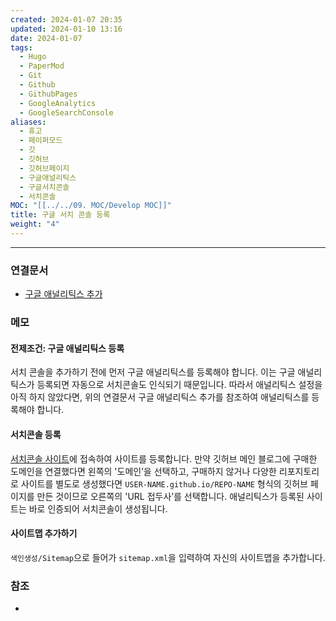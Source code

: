 ```yaml
---
created: 2024-01-07 20:35
updated: 2024-01-10 13:16
date: 2024-01-07
tags:
  - Hugo
  - PaperMod
  - Git
  - Github
  - GithubPages
  - GoogleAnalytics
  - GoogleSearchConsole
aliases:
  - 휴고
  - 페이퍼모드
  - 깃
  - 깃허브
  - 깃허브페이지
  - 구글애널리틱스
  - 구글서치콘솔
  - 서치콘솔
MOC: "[[../../09. MOC/Develop MOC]]"
title: 구글 서치 콘솔 등록
weight: "4"
---
```

---

### 연결문서
- [구글 애널리틱스 추가](../구글-애널리틱스-추가)

### 메모
#### 전제조건: 구글 애널리틱스 등록
서치 콘솔을 추가하기 전에 먼저 구글 애널리틱스를 등록해야 합니다. 이는 구글 애널리틱스가 등록되면 자동으로 서치콘솔도 인식되기 때문입니다. 따라서 애널리틱스 설정을 아직 하지 않았다면, 위의 연결문서 구글 애널리틱스 추가를 참조하여 애널리틱스를 등록해야 합니다.

#### 서치콘솔 등록
[서치콘솔 사이트](https://search.google.com/search-console?hl=ko)에 접속하여 사이트를 등록합니다. 만약 깃허브 메인 블로그에 구매한 도메인을 연결했다면 왼쪽의 '도메인’을 선택하고, 구매하지 않거나 다양한 리포지토리로 사이트를 별도로 생성했다면 `USER-NAME.github.io/REPO-NAME` 형식의 깃허브 페이지를 만든 것이므로 오른쪽의 'URL 접두사’를 선택합니다. 애널리틱스가 등록된 사이트는 바로 인증되어 서치콘솔이 생성됩니다.
 
#### 사이트맵 추가하기
`색인생성/Sitemap`으로 들어가 `sitemap.xml`을 입력하여 자신의 사이트맵을 추가합니다.

### 참조
- 